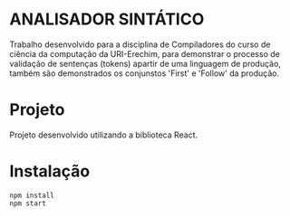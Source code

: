# ANALISADOR SINTÁTICO 

Trabalho desenvolvido para a disciplina de Compiladores do curso de ciência da computação da URI-Erechim, para demonstrar o processo de validação de sentenças (tokens) apartir de uma linguagem de produção, também são demonstrados os conjunstos 'First' e 'Follow' da produção.

# Projeto

Projeto desenvolvido utilizando a biblioteca React.


# Instalação

    npm install
    npm start